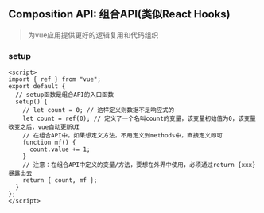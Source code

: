 ## Composition API: 组合API(类似React Hooks)

> 为vue应用提供更好的逻辑复用和代码组织

### setup

```vue
<script>
import { ref } from "vue";
export default {
  // setup函数是组合API的入口函数
  setup() {
    // let count = 0; // 这样定义则数据不是响应式的
    let count = ref(0); // 定义了一个名叫count的变量，该变量初始值为0，该变量改变之后，vue自动更新UI
    // 在组合API中，如果想定义方法，不用定义到methods中，直接定义即可
    function mf() {
      count.value += 1;
    }
    // 注意：在组合API中定义的变量/方法，要想在外界中使用，必须通过return {xxx} 暴露出去
    return { count, mf };
  }
};
</script>
```

